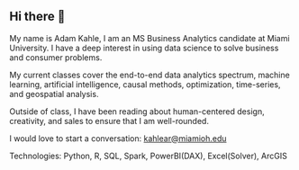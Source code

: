 ## Hi there 👋

My name is Adam Kahle, I am an MS Business Analytics candidate at Miami University. 
I have a deep interest in using data science to solve business and consumer problems.

My current classes cover the end-to-end data analytics spectrum, machine learning, artificial intelligence,
causal methods, optimization, time-series, and geospatial analysis.

Outside of class, I have been reading about human-centered design, creativity, and sales to ensure that I am well-rounded.

I would love to start a conversation: kahlear@miamioh.edu

Technologies: Python, R, SQL, Spark, PowerBI(DAX), Excel(Solver), ArcGIS

